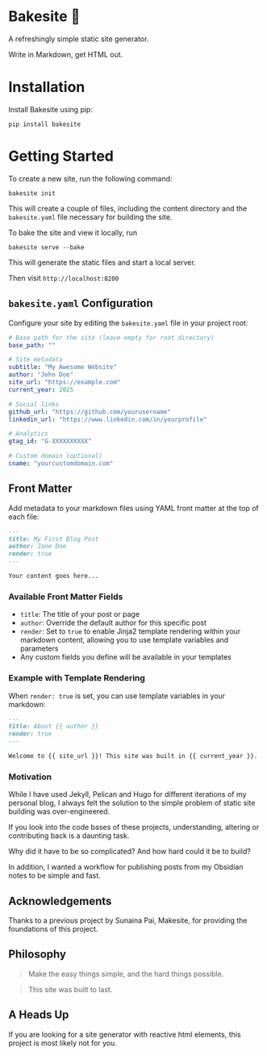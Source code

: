 # Bakesite :pie:

A refreshingly simple static site generator.

Write in Markdown, get HTML out.

# Installation
Install Bakesite using pip:

```
pip install bakesite
```

# Getting Started
To create a new site, run the following command:

```
bakesite init
```

This will create a couple of files, including the content directory and the `bakesite.yaml` file necessary for building the site.

To bake the site and view it locally, run

```
bakesite serve --bake
```

This will generate the static files and start a local server.

Then visit `http://localhost:8200`

## `bakesite.yaml` Configuration

Configure your site by editing the `bakesite.yaml` file in your project root:

```yaml
# Base path for the site (leave empty for root directory)
base_path: ""

# Site metadata
subtitle: "My Awesome Website"
author: "John Doe"
site_url: "https://example.com"
current_year: 2025

# Social links
github_url: "https://github.com/yourusername"
linkedin_url: "https://www.linkedin.com/in/yourprofile"

# Analytics
gtag_id: "G-XXXXXXXXXX"

# Custom domain (optional)
cname: "yourcustomdomain.com"
```

## Front Matter

Add metadata to your markdown files using YAML front matter at the top of each file:

```markdown
---
title: My First Blog Post
author: Jane Doe
render: true
---

Your content goes here...
```

### Available Front Matter Fields

- `title`: The title of your post or page
- `author`: Override the default author for this specific post
- `render`: Set to `true` to enable Jinja2 template rendering within your markdown content, allowing you to use template variables and parameters
- Any custom fields you define will be available in your templates

### Example with Template Rendering

When `render: true` is set, you can use template variables in your markdown:

```markdown
---
title: About {{ author }}
render: true
---

Welcome to {{ site_url }}! This site was built in {{ current_year }}.
```

### Motivation

While I have used Jekyll, Pelican and Hugo for different iterations of my personal blog, I always felt the solution to the simple problem of static site building was over-engineered.

If you look into the code bases of these projects, understanding, altering or contributing back is a daunting task.

Why did it have to be so complicated? And how hard could it be to build?

In addition, I wanted a workflow for publishing posts from my Obsidian notes to be simple and fast.

## Acknowledgements

Thanks to a previous project by Sunaina Pai, Makesite, for providing the foundations of this project.

## Philosophy

> Make the easy things simple, and the hard things possible.

> This site was built to last.

## A Heads Up

If you are looking for a site generator with reactive html elements, this project is most likely not for you.
